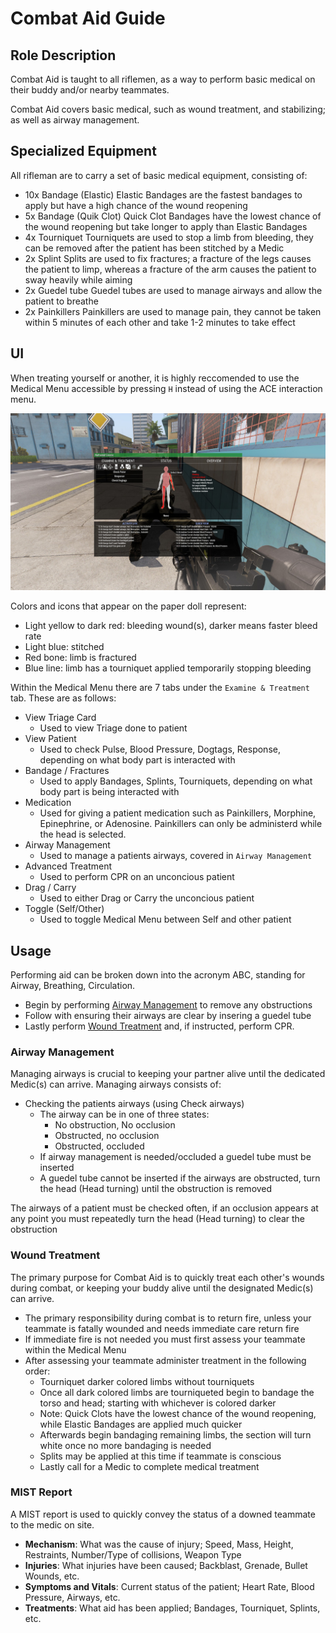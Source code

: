 # Combat Aid Guide

## Role Description

Combat Aid is taught to all riflemen, as a way to perform basic medical on their buddy and/or nearby teammates.

Combat Aid covers basic medical, such as wound treatment, and stabilizing; as well as airway management.

## Specialized Equipment

All rifleman are to carry a set of basic medical equipment, consisting of:
* 10x Bandage (Elastic)
    Elastic Bandages are the fastest bandages to apply but have a high chance of the wound reopening
*  5x Bandage (Quik Clot)
    Quick Clot Bandages have the lowest chance of the wound reopening but take longer to apply than Elastic Bandages
*  4x Tourniquet
    Tourniquets are used to stop a limb from bleeding, they can be removed after the patient has been stitched by a Medic
*  2x Splint
    Splits are used to fix fractures; a fracture of the legs causes the patient to limp, whereas a fracture of the arm causes the patient to sway heavily while aiming
*  2x Guedel tube
    Guedel tubes are used to manage airways and allow the patient to breathe
*  2x Painkillers
    Painkillers are used to manage pain, they cannot be taken within 5 minutes of each other and take 1-2 minutes to take effect

## UI

When treating yourself or another, it is highly reccomended to use the Medical Menu accessible by pressing `H` instead of using the ACE interaction menu.

![UI](images/medicalUI.jpg)

Colors and icons that appear on the paper doll represent:
* Light yellow to dark red: bleeding wound(s), darker means faster bleed rate
* Light blue: stitched
* Red bone: limb is fractured
* Blue line: limb has a tourniquet applied temporarily stopping bleeding

Within the Medical Menu there are 7 tabs under the `Examine & Treatment` tab. These are as follows:
  * View Triage Card
    * Used to view Triage done to patient
  * View Patient
    * Used to check Pulse, Blood Pressure, Dogtags, Response, depending on what body part is interacted with
  * Bandage / Fractures
    * Used to apply Bandages, Splints, Tourniquets, depending on what body part is being interacted with
  * Medication
    * Used for giving a patient medication such as Painkillers, Morphine, Epinephrine, or Adenosine. Painkillers can only be administerd while the head is selected.
  * Airway Management
    * Used to manage a patients airways, covered in `Airway Management`
  * Advanced Treatment
    * Used to perform CPR on an unconcious patient
  * Drag / Carry
    * Used to either Drag or Carry the unconcious patient
  * Toggle (Self/Other)
    * Used to toggle Medical Menu between Self and other patient

## Usage

Performing aid can be broken down into the acronym ABC, standing for Airway, Breathing, Circulation.
  * Begin by performing [Airway Management](###airway-management) to remove any obstructions
  * Follow with ensuring their airways are clear by insering a guedel tube
  * Lastly perform [Wound Treatment](###wound-treatment) and, if instructed, perform CPR.

### Airway Management

Managing airways is crucial to keeping your partner alive until the dedicated Medic(s) can arrive. Managing airways consists of:
  * Checking the patients airways (using Check airways)
    * The airway can be in one of three states:
      * No obstruction, No occlusion
      * Obstructed, no occlusion
      * Obstructed, occluded
    * If airway management is needed/occluded a guedel tube must be inserted
    * A guedel tube cannot be inserted if the airways are obstructed, turn the head (Head turning) until the obstruction is removed

  The airways of a patient must be checked often, if an occlusion appears at any point you must repeatedly turn the head (Head turning) to clear the obstruction


### Wound Treatment

The primary purpose for Combat Aid is to quickly treat each other's wounds during combat, or keeping your buddy alive until the designated Medic(s) can arrive.

  * The primary responsibility during combat is to return fire, unless your teammate is fatally wounded and needs immediate care return fire
  * If immediate fire is not needed you must first assess your teammate within the Medical Menu
  * After assessing your teammate administer treatment in the following order:
    * Tourniquet darker colored limbs without tourniquets
    * Once all dark colored limbs are tourniqueted begin to bandage the torso and head; starting with whichever is colored darker
    * Note: Quick Clots have the lowest chance of the wound reopening, while Elastic Bandages are applied much quicker
    * Afterwards begin bandaging remaining limbs, the section will turn white once no more bandaging is needed
    * Splits may be applied at this time if teammate is conscious
    * Lastly call for a Medic to complete medical treatment


### MIST Report

A MIST report is used to quickly convey the status of a downed teammate to the medic on site.

* **Mechanism**: What was the cause of injury; Speed, Mass, Height, Restraints, Number/Type of collisions, Weapon Type
* **Injuries**: What injuries have been caused; Backblast, Grenade, Bullet Wounds, etc.
* **Symptoms and Vitals**: Current status of the patient; Heart Rate, Blood Pressure, Airways, etc.
* **Treatments**: What aid has been applied; Bandages, Tourniquet, Splints, etc.